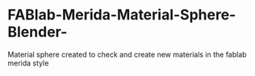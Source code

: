 # FABlab-Merida-Material-Sphere-Blender-
Material sphere created to check and create new materials in the fablab merida style

